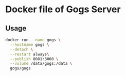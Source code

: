 # Docker file of Gogs Server

## Usage

```bash
docker run --name gogs \
  --hostname gogs \
  --detach \
  --restart always\
  --publish 8081:3000 \
  --volume /data/gogs:/data \
  gogs/gogs
```
